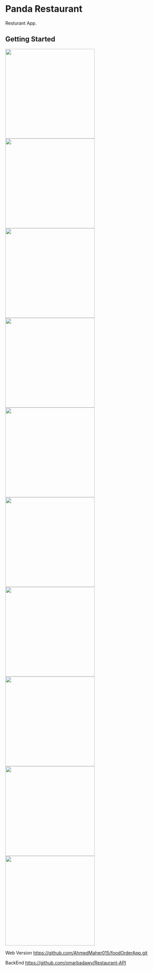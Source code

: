 # Panda Restaurant

Resturant App.

## Getting Started

<img src="https://user-images.githubusercontent.com/72945669/132385685-7281f254-aa6c-466b-a835-c0f935398b9b.png" width="280"> <img src="https://user-images.githubusercontent.com/72945669/132385687-4473f1ee-78f7-4b3b-9a71-7097ca5e97e2.png" width="280"> <img src="https://user-images.githubusercontent.com/72945669/132385709-52d53e52-b7dd-423b-8c08-52fd943eda6e.png" width="280"> <img src="https://user-images.githubusercontent.com/72945669/132385712-b85fde96-0fd7-42d3-9cd9-2c6c5e66f651.png" width="280"> <img src="https://user-images.githubusercontent.com/72945669/132385715-628b66a6-254b-4c57-bc91-84ca4ab79956.png" width="280"> <img src="https://user-images.githubusercontent.com/72945669/132385726-ca23382b-2ad4-4c2e-8df2-a4e22fc79e5f.png" width="280"><img src="https://user-images.githubusercontent.com/72945669/132385737-0c73cc27-bd08-46a2-94f8-55f451816423.png" width="280"><img src="https://user-images.githubusercontent.com/72945669/132385747-11b41171-281a-4429-b675-51423e76bae9.png" width="280"><img src="https://user-images.githubusercontent.com/72945669/132385750-eecc7a17-a64d-40c6-9d0c-c513a9d61af7.png" width="280"><img src="https://user-images.githubusercontent.com/72945669/132385758-d0192827-89f5-4fa5-9a61-70cc44779fa7.png" width="280">


Web Version 
https://github.com/AhmedMaher015/foodOrderApp.git


BackEnd 
https://github.com/omarbadawy/Restaurant-API

